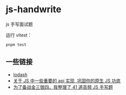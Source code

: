 # js-handwrite

js 手写面试题

运行 vitest：

```bash
pnpm test
```

## 一些链接

- [lodash](https://github.com/lodash/lodash)
- [关于 JS 中一些重要的 api 实现, 巩固你的原生 JS 功底](https://juejin.cn/post/6844903924520992782)
- [为了备战金三银四，我整理了 41 道高频 JS 手写题](https://juejin.cn/post/7064967763948732423)
